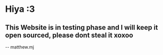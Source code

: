# Hiya :3
## This Website is in testing phase and I will keep it open sourced, please dont steal it xoxoo

-- matthew.mj
